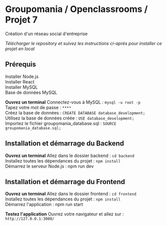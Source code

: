 <h1>Groupomania / Openclassrooms / Projet 7</h1>
Création d'un réseau social d'entreprise

<i>Télécharger le repository et suivez les instructions ci-après pour installer ce projet en local</i>

<h2>Prérequis</h2>
Installer Node.js </br>
Installer React </br>
Installer MySQL </br>
Base de données MySQL </br>

<strong>Ouvrez un terminal</strong>
Connectez-vous à MySQL : ```mysql -u root -p``` </br>
Tapez votre mot de passe : ```****``` </br>
Créez la base de données : ```CREATE DATABASE database_development;``` </br>
Utilisez la base de données créée : ```USE database_development;``` </br>
Importez le fichier groupomania_database.sql : ```SOURCE groupomania_database.sql;``` </br>

<h2>Installation et démarrage du Backend</h2>

<strong>Ouvrez un terminal</strong>
Allez dans le dossier backend : ```cd backend``` </br>
Installez toutes les dépendances du projet : ```npm install``` </br>
Démarrez le serveur Node.js : npm run dev </br>

<h2>Installation et démarrage du Frontend</h2>

<strong>Ouvrez un terminal</strong>
Allez dans le dossier frontend : ```cd frontend``` </br>
Installez toutes les dépendances du projet : ```npm install``` </br>
Démarrez l'application : npm run start </br>

<strong>Testez l'application</strong>
Ouvrez votre navigateur et allez sur : ```http://127.0.0.1:3000/``` 